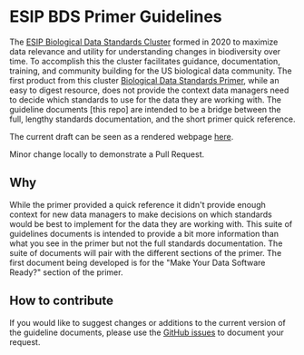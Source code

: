 # ESIP BDS Primer Guidelines

The [ESIP Biological Data Standards Cluster](https://wiki.esipfed.org/Biological_Data_Standards_Cluster) formed in 2020 to maximize data relevance and utility for understanding changes in biodiversity over time. To accomplish this the cluster facilitates guidance, documentation, training, and community building for the US biological data community. The first product from this cluster [Biological Data Standards Primer](https://doi.org/10.6084/m9.figshare.16806712.v2), while an easy to digest resource, does not provide the context data managers need to decide which standards to use for the data they are working with. The guideline documents \[this repo\] are intended to be a bridge between the full, lengthy standards documentation, and the short primer quick reference.

The current draft can be seen as a rendered webpage [here](https://esipfed.github.io/bds-primer-best-practices/).

Minor change locally to demonstrate a Pull Request.

## Why

While the primer provided a quick reference it didn't provide enough context for new data managers to make decisions on which standards would be best to implement for the data they are working with. This suite of guidelines documents is intended to provide a bit more information than what you see in the primer but not the full standards documentation. The suite of documents will pair with the different sections of the primer. The first document being developed is for the "Make Your Data Software Ready?" section of the primer.

## How to contribute

If you would like to suggest changes or additions to the current version of the guideline documents, please use the [GitHub issues](https://github.com/ESIPFed/bds-primer-best-practices/issues/new/choose) to document your request.
